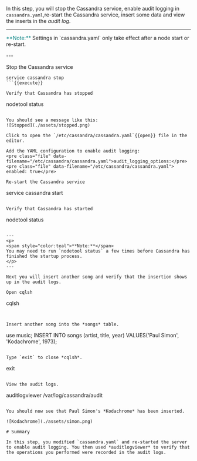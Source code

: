 In this step, you will stop the Cassandra service, enable audit logging in `cassandra.yaml`,re-start the Cassandra service, insert some data and view the inserts in the *audit log*.

---
<p>
<span style="color:teal">**Note:**</span> 
Settings in `cassandra.yaml` only take effect after a node start or re-start.
</p>
---

Stop the Cassandra service
```
service cassandra stop
```{{execute}}

Verify that Cassandra has stopped
```
nodetool status
```{{execute}}

You should see a message like this:
![Stopped](./assets/stopped.png)

Click to open the `/etc/cassandra/cassandra.yaml`{{open}} file in the editor.

Add the YAML configuration to enable audit logging:
<pre class="file" data-filename="/etc/cassandra/cassandra.yaml">audit_logging_options:</pre>
<pre class="file" data-filename="/etc/cassandra/cassandra.yaml">    enabled: true</pre>

Re-start the Cassandra service
```
service cassandra start
```{{execute}}

Verify that Cassandra has started
```
nodetool status
```{{execute}}

---
<p>
<span style="color:teal">**Note:**</span> 
You may need to run `nodetool status` a few times before Cassandra has finished the startup process.
</p>
---

Next you will insert another song and verify that the insertion shows up in the audit logs.

Open cqlsh
```
cqlsh
```{{execute}}


Insert another song into the *songs* table.
```
use music;
INSERT INTO songs (artist, title, year) VALUES('Paul Simon', 'Kodachrome', 1973);
```{{execute}}

Type `exit` to close *cqlsh*.
```
exit
```{{execute}}

View the audit logs.
```
auditlogviewer /var/log/cassandra/audit
```{{execute}}

You should now see that Paul Simon's *Kodachrome* has been inserted.

![Kodachrome](./assets/simon.png)

# Summary

In this step, you modified `cassandra.yaml` and re-started the server to enable audit logging. You then used *auditlogviewer* to verify that the operations you performed were recorded in the audit logs.